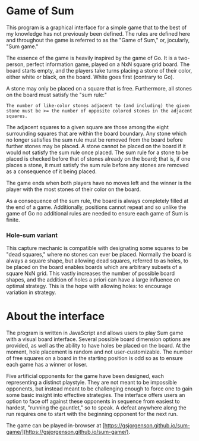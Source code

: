 # Game of Sum

This program is a graphical interface for a simple game that to the best of my knowledge has not previously been defined. The rules are defined here and throughout the game is referred to as the "Game of Sum," or, jocularly, "Sum game."

The essence of the game is heavily inspired by the game of Go. It is a two-person, perfect information game, played on a NxN square grid board. The board starts empty, and the players take turns placing a stone of their color, either white or black, on the board. White goes first (contrary to Go).

A stone may only be placed on a square that is free. Furthermore, all stones on the board must satisfy the "sum rule:"

```
The number of like-color stones adjacent to (and including) the given stone must be >= the number of opposite colored stones in the adjacent squares.
```

The adjacent squares to a given square are those among the eight surrounding squares that are within the board boundary. Any stone which no longer satisfies the sum rule must be removed from the board before further stones may be placed. A stone cannot be placed on the board if it would not satisfy the sum rule once placed. The sum rule for a stone to be placed is checked before that of stones already on the board; that is, if one places a stone, it must satisfy the sum rule before any stones are removed as a consequence of it being placed.

The game ends when both players have no moves left and the winner is the player with the most stones of their color on the board.

As a consequence of the sum rule, the board is always completely filled at the end of a game. Additionally, positions cannot repeat and so unlike the game of Go no additional rules are needed to ensure each game of Sum is finite.

### Hole-sum variant

This capture mechanic is compatible with designating some squares to be "dead squares," where no stones can ever be placed. Normally the board is always a square shape, but allowing dead squares, referred to as holes, to be placed on the board enables boards which are arbitrary subsets of a square NxN grid. This vastly increases the number of possible board shapes, and the addition of holes a priori can have a large influence on optimal strategy. This is the hope with allowing holes: to encourage variation in strategy.

# About the interface

The program is written in JavaScript and allows users to play Sum game with a visual board interface. Several possible board dimension options are provided, as well as the ability to have holes be placed on the board. At the moment, hole placement is random and not user-customizable. The number of free squares on a board in the starting position is odd so as to ensure each game has a winner or loser.

Five artificial opponents for the game have been designed, each representing a distinct playstyle. They are not meant to be impossible opponents, but instead meant to be challenging enough to force one to gain some basic insight into effective strategies. The interface offers users an option to face off against these opponents in sequence from easiest to hardest, "running the gauntlet," so to speak. A defeat anywhere along the run requires one to start with the beginning opponent for the next run.

The game can be played in-browser at [https://gsjorgenson.github.io/sum-game/](https://gsjorgenson.github.io/sum-game/).

